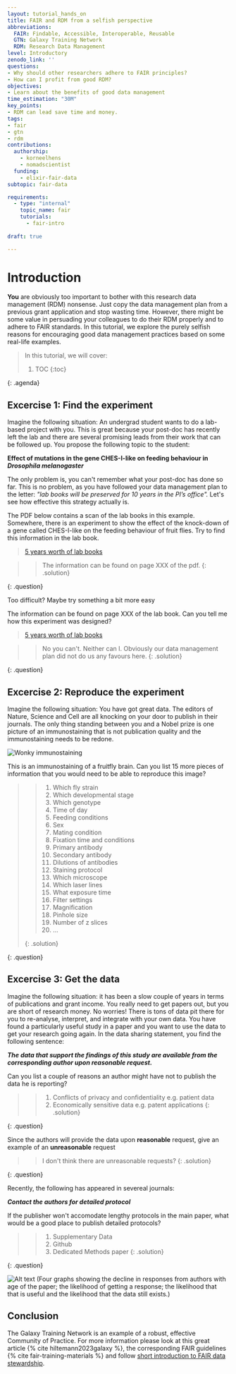 ```yaml
---
layout: tutorial_hands_on
title: FAIR and RDM from a selfish perspective
abbreviations:
  FAIR: Findable, Accessible, Interoperable, Reusable
  GTN: Galaxy Training Network
  RDM: Research Data Management
level: Introductory
zenodo_link: ''
questions:
- Why should other researchers adhere to FAIR principles?
- How can I profit from good RDM?
objectives:
- Learn about the benefits of good data management
time_estimation: "30M"
key_points:
- RDM can lead save time and money.
tags:
- fair
- gtn
- rdm
contributions:
  authorship:
    - korneelhens
    - nomadscientist
  funding:
    - elixir-fair-data
subtopic: fair-data

requirements:
  - type: "internal"
    topic_name: fair
    tutorials:
      - fair-intro
   
draft: true

---
```



# Introduction

**You** are obviously too important to bother with this research data management (RDM) nonsense. Just copy the data management plan from a previous grant application and stop wasting time.
However, there might be some value in persuading your colleagues to do their RDM properly and to adhere to FAIR standards. In this tutorial, we explore the purely selfish reasons for encouraging good data management practices based on some real-life examples.


> <agenda-title></agenda-title>
>
> In this tutorial, we will cover:
>
> 1. TOC
> {:toc}
>
{: .agenda}




## Excercise 1: Find the experiment

Imagine the following situation: An undergrad student wants to do a lab-based project with you. This is great because your post-doc has recently left the lab and there are several promising leads from their work that can be followed up. You propose the following topic to the student: 

**Effect of mutations in the gene CHES-I-like on feeding behaviour in _Drosophila melanogaster_**

The only problem is, you can't remember what your post-doc has done so far. This is no problem, as you have followed your data management plan to the letter: _"lab books will be preserved for 10 years in the PI’s office"._ Let's see how effective this strategy actually is.

<question-title></question-title>
The PDF below contains a scan of the lab books in this example. Somewhere, there is an experiment to show the effect of the knock-down of a gene called CHES-I-like on the feeding behaviour of fruit flies. Try to find this information in the lab book.

> [5 years worth of lab books](Lab-book_excercise1.pdf)

> > <solution-title></solution-title>
> > The information can be found on page XXX of the pdf.
> {: .solution}
>
{: .question}

Too difficult? Maybe try something a bit more easy

<question-title></question-title>

The information can be found on page XXX of the lab book. Can you tell me how this experiment was designed?

> [5 years worth of lab books](Lab-book_excercise1.pdf)

> > <solution-title></solution-title>
> > No you can't. Neither can I. Obviously our data management plan did not do us any favours here.
> {: .solution}
>
{: .question} 


## Excercise 2: Reproduce the experiment

Imagine the following situation: You have got great data. The editors of Nature, Science and Cell are all knocking on your door to publish in their journals. The only thing standing between you and a Nobel prize is one picture of an immunostaining that is not publication quality and the immunostaining needs to be redone. 

![Wonky immunostaining](flybrain.png "Immunostaining")

<question-title></question-title>
This is an immunostaining of a fruitfly brain. Can you list 15 more pieces of information that you would need to be able to reproduce this image?

> > <solution-title></solution-title>
> > 1. Which fly strain
> > 2. Which developmental stage
> > 3. Which genotype
> > 4. Time of day
> > 5. Feeding conditions
> > 6. Sex
> > 7. Mating condition
> > 8. Fixation time and conditions
> > 9. Primary antibody
> > 10. Secondary antibody
> > 11. Dilutions of antibodies
> > 12. Staining protocol
> > 13. Which microscope
> > 14. Which laser lines
> > 15. What exposure time
> > 16. Filter settings
> > 17. Magnification
> > 18. Pinhole size
> > 19. Number of z slices
> > 20. ...
> > 
> {: .solution}
>
{: .question}

## Excercise 3: Get the data

Imagine the following situation: it has been a slow couple of years in terms of publications and grant income. You really need to get papers out, but you are short of research money. No worries! There is tons of data pit there for you to re-analyse, interpret, and integrate with your own data. You have found a particularly useful study in a paper and you want to use the data to get your research going again. In the data sharing statement, you find the following sentence: 

_**The data that support the findings of this study are available from the corresponding author upon reasonable request.**_

<question-title></question-title>
Can you list a couple of reasons an author might have not to publish the data he is reporting?
> > <solution-title></solution-title>
> >
> > 1. Conflicts of privacy and confidentiality e.g. patient data
> > 2. Economically sensitive data e.g. patent applications
> {: .solution}
>
{: .question}

<question-title></question-title>
Since the authors will provide the data upon **reasonable** request, give an example of an **unreasonable** request
> > <solution-title></solution-title>
> > I don't think there are unreasonable requests?
> {: .solution}
>
{: .question}

Recently, the following has appeared in severeal journals: 

_**Contact the authors for detailed protocol**_

<question-title></question-title>
If the publisher won't accomodate lengthy protocols in the main paper, what would be a good place to publish detailed protocols?

> > <solution-title></solution-title>
> >
> > 1. Supplementary Data
> > 2. Github
> > 3. Dedicated Methods paper
> {: .solution}
>
{: .question}


![Alt text (Four graphs showing the decline in responses from authors with age of the paper; the likelihood of getting a response; the likelihood that that is useful and the likelihood that the data still exists.)](emailresponse.jpg "Obstacles to receiving data from the authors")


## Conclusion

The Galaxy Training Network is an example of a robust, effective Community of Practice.
For more information please look at this great article {% cite hiltemann2023galaxy %}, the corresponding FAIR guidelines {% cite fair-training-materials %} and follow [short introduction to FAIR data stewardship](http://fellowship.elixiruknode.org/).
